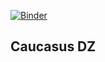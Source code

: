 [![Binder](https://mybinder.org/badge_logo.svg)](https://mybinder.org/v2/gh/dyvasey/dz-caucasus/HEAD)

## Caucasus DZ ##
